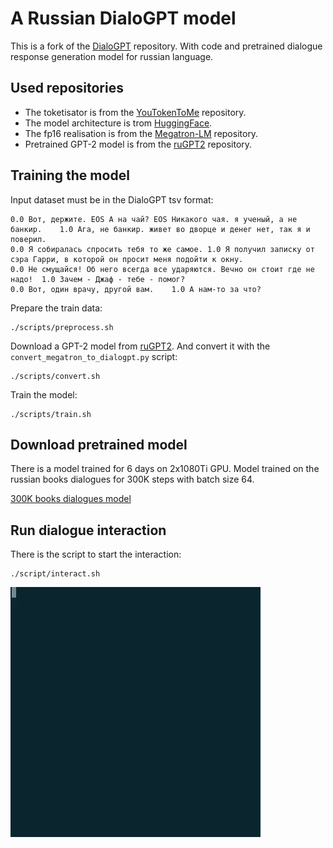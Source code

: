 # A Russian DialoGPT model

This is a fork of the [DialoGPT](https://github.com/microsoft/DialoGPT) repository. With code and pretrained dialogue response generation model for russian language. 

## Used repositories

* The toketisator is from the [YouTokenToMe](https://github.com/VKCOM/YouTokenToMe) repository.
* The model architecture is trom [HuggingFace](https://github.com/huggingface/transformers).
* The fp16 realisation is from the [Megatron-LM](https://github.com/NVIDIA/Megatron-LM) repository.
* Pretrained GPT-2 model is from the [ruGPT2](https://github.com/vlarine/ruGPT2) repository.

## Training the model

Input dataset must be in the DialoGPT tsv format:

```
0.0 Вот, держите. EOS А на чай? EOS Никакого чая. я ученый, а не банкир.	1.0 Ага, не банкир. живет во дворце и денег нет, так я и поверил.
0.0 Я собиралась спросить тебя то же самое.	1.0 Я получил записку от сэра Гарри, в которой он просит меня подойти к окну.
0.0 Не смущайся! Об него всегда все ударяются. Вечно он стоит где не надо!	1.0 Зачем - Джаф - тебе - помог?
0.0 Вот, один врачу, другой вам.	1.0 А нам-то за что?
```

Prepare the train data:

```
./scripts/preprocess.sh
```

Download a GPT-2 model from [ruGPT2](https://github.com/vlarine/ruGPT2). And convert it with the `convert_megatron_to_dialogpt.py` script:

```
./scripts/convert.sh
```

Train the model:

```
./scripts/train.sh
```

## Download pretrained model

There is a model trained for 6 days on 2x1080Ti GPU. Model trained on the russian books dialogues for 300K steps with batch size 64.

[300K books dialogues model](https://drive.google.com/open?id=1I9ZenlFfkrFcauJAOdcIFxFzpT5k6Kpp)

## Run dialogue interaction

There is the script to start the interaction:

```
./script/interact.sh
```

![](football.gif)




